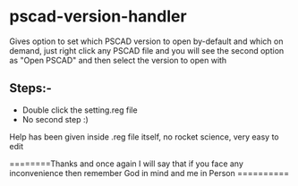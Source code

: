# pscad-version-handler
Gives option to set which PSCAD version to open by-default and which on demand, just right click any PSCAD file and you will see the second option as "Open PSCAD" and then select the version to open with

## Steps:- 
  - Double click the setting.reg file
  - No second step :)


Help has been given inside .reg file itself, no rocket science, very easy to edit

========Thanks and once again I will say that if you face any inconvenience then remember God in mind and me in Person ==========
